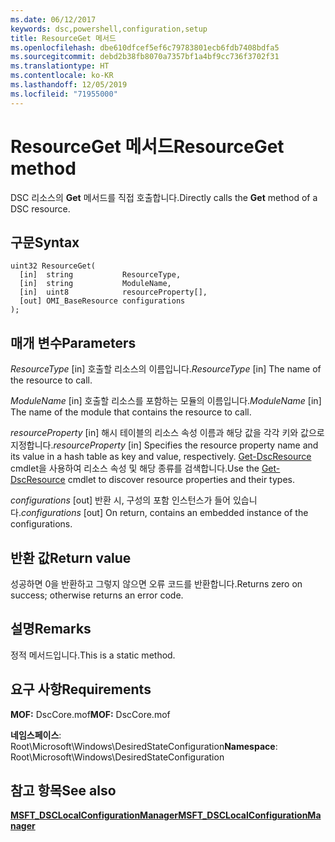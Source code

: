 ```yaml
---
ms.date: 06/12/2017
keywords: dsc,powershell,configuration,setup
title: ResourceGet 메서드
ms.openlocfilehash: dbe610dfcef5ef6c79783801ecb6fdb7408bdfa5
ms.sourcegitcommit: debd2b38fb8070a7357bf1a4bf9cc736f3702f31
ms.translationtype: HT
ms.contentlocale: ko-KR
ms.lasthandoff: 12/05/2019
ms.locfileid: "71955000"
---
```

# <a name="resourceget-method"></a><span data-ttu-id="c732e-103">ResourceGet 메서드</span><span class="sxs-lookup"><span data-stu-id="c732e-103">ResourceGet method</span></span>

<span data-ttu-id="c732e-104">DSC 리소스의 **Get** 메서드를 직접 호출합니다.</span><span class="sxs-lookup"><span data-stu-id="c732e-104">Directly calls the **Get** method of a DSC resource.</span></span>

## <a name="syntax"></a><span data-ttu-id="c732e-105">구문</span><span class="sxs-lookup"><span data-stu-id="c732e-105">Syntax</span></span>

```mof
uint32 ResourceGet(
  [in]  string           ResourceType,
  [in]  string           ModuleName,
  [in]  uint8            resourceProperty[],
  [out] OMI_BaseResource configurations
);
```

## <a name="parameters"></a><span data-ttu-id="c732e-106">매개 변수</span><span class="sxs-lookup"><span data-stu-id="c732e-106">Parameters</span></span>

<span data-ttu-id="c732e-107">*ResourceType* \[in\] 호출할 리소스의 이름입니다.</span><span class="sxs-lookup"><span data-stu-id="c732e-107">*ResourceType* \[in\] The name of the resource to call.</span></span>

<span data-ttu-id="c732e-108">*ModuleName* \[in\] 호출할 리소스를 포함하는 모듈의 이름입니다.</span><span class="sxs-lookup"><span data-stu-id="c732e-108">*ModuleName* \[in\] The name of the module that contains the resource to call.</span></span>

<span data-ttu-id="c732e-109">*resourceProperty* \[in\] 해시 테이블의 리소스 속성 이름과 해당 값을 각각 키와 값으로 지정합니다.</span><span class="sxs-lookup"><span data-stu-id="c732e-109">*resourceProperty* \[in\] Specifies the resource property name and its value in a hash table as key and value, respectively.</span></span> <span data-ttu-id="c732e-110">[Get-DscResource](/powershell/module/PSDesiredStateConfiguration/Get-DscResource) cmdlet을 사용하여 리소스 속성 및 해당 종류를 검색합니다.</span><span class="sxs-lookup"><span data-stu-id="c732e-110">Use the [Get-DscResource](/powershell/module/PSDesiredStateConfiguration/Get-DscResource) cmdlet to discover resource properties and their types.</span></span>

<span data-ttu-id="c732e-111">*configurations* \[out\] 반환 시, 구성의 포함 인스턴스가 들어 있습니다.</span><span class="sxs-lookup"><span data-stu-id="c732e-111">*configurations* \[out\] On return, contains an embedded instance of the configurations.</span></span>

## <a name="return-value"></a><span data-ttu-id="c732e-112">반환 값</span><span class="sxs-lookup"><span data-stu-id="c732e-112">Return value</span></span>

<span data-ttu-id="c732e-113">성공하면 0을 반환하고 그렇지 않으면 오류 코드를 반환합니다.</span><span class="sxs-lookup"><span data-stu-id="c732e-113">Returns zero on success; otherwise returns an error code.</span></span>

## <a name="remarks"></a><span data-ttu-id="c732e-114">설명</span><span class="sxs-lookup"><span data-stu-id="c732e-114">Remarks</span></span>

<span data-ttu-id="c732e-115">정적 메서드입니다.</span><span class="sxs-lookup"><span data-stu-id="c732e-115">This is a static method.</span></span>

## <a name="requirements"></a><span data-ttu-id="c732e-116">요구 사항</span><span class="sxs-lookup"><span data-stu-id="c732e-116">Requirements</span></span>

<span data-ttu-id="c732e-117">**MOF:** DscCore.mof</span><span class="sxs-lookup"><span data-stu-id="c732e-117">**MOF:** DscCore.mof</span></span>

<span data-ttu-id="c732e-118">**네임스페이스**: Root\Microsoft\Windows\DesiredStateConfiguration</span><span class="sxs-lookup"><span data-stu-id="c732e-118">**Namespace**: Root\Microsoft\Windows\DesiredStateConfiguration</span></span>

## <a name="see-also"></a><span data-ttu-id="c732e-119">참고 항목</span><span class="sxs-lookup"><span data-stu-id="c732e-119">See also</span></span>

[<span data-ttu-id="c732e-120">**MSFT_DSCLocalConfigurationManager**</span><span class="sxs-lookup"><span data-stu-id="c732e-120">**MSFT_DSCLocalConfigurationManager**</span></span>](msft-dsclocalconfigurationmanager.md)
